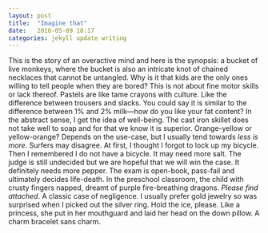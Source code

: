 ```yaml
---
layout: post
title:  "Imagine that"
date:   2016-05-09 18:17
categories: jekyll update writing
---
```

This is the story of an overactive mind and here is the synopsis: a bucket of live monkeys, where the bucket is also an intricate knot of chained necklaces that cannot be untangled. Why is it that kids are the only ones willing to tell people when they are bored? This is not about fine motor skills or lack thereof. Pastels are like tame crayons with culture. Like the difference between trousers and slacks. You could say it is similar to the difference between 1% and 2% milk—how do you like your fat content? In the abstract sense, I get the idea of well-being. The cast iron skillet does not take well to soap and for that we know it is superior. Orange-yellow or yellow-orange? Depends on the use-case, but I usually tend towards *less is more*. Surfers may disagree. At first, I thought I forgot to lock up my bicycle. Then I remembered I do not have a bicycle. It may need more salt. The judge is still undecided but we are hopeful that we will win the case. It definitely needs more pepper. The exam is open-book, pass-fail and ultimately decides life-death. In the preschool classroom, the child with crusty fingers napped, dreamt of purple fire-breathing dragons. *Please find attached*. A classic case of negligence. I usually prefer gold jewelry so was surprised when I picked out the silver ring. Hold the ice, please. Like a princess, she put in her mouthguard and laid her head on the down pillow. A charm bracelet sans charm.